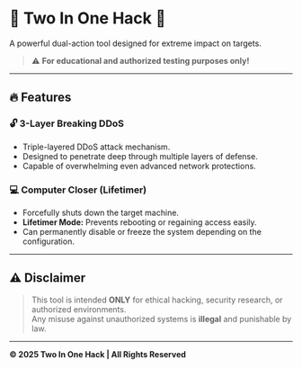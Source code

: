 # 🚨 Two In One Hack 🚨

A powerful dual-action tool designed for extreme impact on targets.  
> ⚠️ **For educational and authorized testing purposes only!**

---

## 🔥 Features

### 🔓 3-Layer Breaking DDoS
- Triple-layered DDoS attack mechanism.
- Designed to penetrate deep through multiple layers of defense.
- Capable of overwhelming even advanced network protections.

### 💻 Computer Closer (Lifetimer)
- Forcefully shuts down the target machine.
- **Lifetimer Mode:** Prevents rebooting or regaining access easily.
- Can permanently disable or freeze the system depending on the configuration.

---

## ⚠️ Disclaimer
> This tool is intended **ONLY** for ethical hacking, security research, or authorized environments.  
> Any misuse against unauthorized systems is **illegal** and punishable by law.

---

**© 2025 Two In One Hack | All Rights Reserved**
